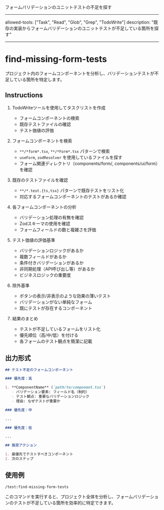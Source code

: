 フォームバリデーションのユニットテストの不足を探す

---

allowed-tools: ["Task", "Read", "Glob", "Grep", "TodoWrite"]
description: "既存の実装からフォームバリデーションのユニットテストが不足している箇所を探す"

---

# find-missing-form-tests

プロジェクト内のフォームコンポーネントを分析し、バリデーションテストが不足している箇所を特定します。

## Instructions

1. TodoWriteツールを使用してタスクリストを作成
   - フォームコンポーネントの検索
   - 既存テストファイルの確認
   - テスト価値の評価

2. フォームコンポーネントを検索
   - `**/*form*.tsx`, `**/*Form*.tsx` パターンで検索
   - `useForm`, `zodResolver` を使用しているファイルを探す
   - フォーム関連ディレクトリ（components/form/, components/ui/form）を確認

3. 既存のテストファイルを確認
   - `**/*.test.{ts,tsx}` パターンで既存テストをリスト化
   - 対応するフォームコンポーネントのテストがあるか確認

4. 各フォームコンポーネントの分析
   - バリデーション処理の有無を確認
   - Zodスキーマの使用を確認
   - フォームフィールドの数と複雑さを評価

5. テスト価値の評価基準
   - バリデーションロジックがあるか
   - 複数フィールドがあるか
   - 条件付きバリデーションがあるか
   - 非同期処理（API呼び出し等）があるか
   - ビジネスロジックの重要度

6. 除外基準
   - ボタンの表示/非表示のような効果の薄いテスト
   - バリデーションがない単純なフォーム
   - 既にテストが存在するコンポーネント

7. 結果のまとめ
   - テストが不足しているフォームをリスト化
   - 優先順位（高/中/低）を付ける
   - 各フォームのテスト観点を簡潔に記載

## 出力形式

```markdown
## テスト不足のフォームコンポーネント

### 優先度：高

1. **ComponentName** (`path/to/component.tsx`)
   - バリデーション要素: フィールド名（制約）
   - テスト観点: 重要なバリデーションロジック
   - 理由: なぜテストが重要か

### 優先度：中

...

### 優先度：低

...

## 推奨アクション

1. 最優先でテストすべきコンポーネント
2. 次のステップ
```

## 使用例

```
/test:find-missing-form-tests
```

このコマンドを実行すると、プロジェクト全体を分析し、フォームバリデーションのテストが不足している箇所を効率的に特定できます。
